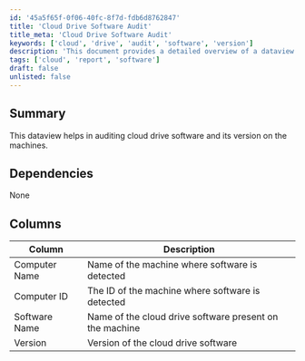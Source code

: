 ```yaml
---
id: '45a5f65f-0f06-40fc-8f7d-fdb6d8762847'
title: 'Cloud Drive Software Audit'
title_meta: 'Cloud Drive Software Audit'
keywords: ['cloud', 'drive', 'audit', 'software', 'version']
description: 'This document provides a detailed overview of a dataview designed to audit cloud drive software and its versions on machines, ensuring compliance and up-to-date software management.'
tags: ['cloud', 'report', 'software']
draft: false
unlisted: false
---
```

## Summary

This dataview helps in auditing cloud drive software and its version on the machines.

## Dependencies

None

## Columns

| Column         | Description                                           |
|----------------|-------------------------------------------------------|
| Computer Name  | Name of the machine where software is detected       |
| Computer ID    | The ID of the machine where software is detected     |
| Software Name   | Name of the cloud drive software present on the machine |
| Version        | Version of the cloud drive software                   |












